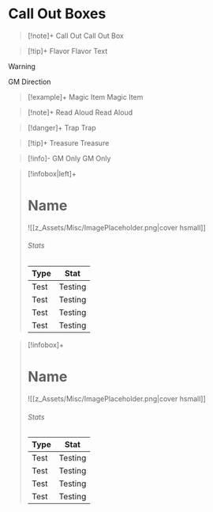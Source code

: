 ---
---
# Call Out Boxes

> [!note]+ Call Out
> Call Out Box

> [!tip]+ Flavor
> Flavor Text

> [!warning]
> GM Direction

> [!example]+ Magic Item
> Magic Item

> [!note]+ Read Aloud
> Read Aloud

> [!danger]+ Trap
> Trap

> [!tip]+ Treasure
> Treasure

> [!info]- GM Only
> GM Only

> [!infobox|left]+
> # Name
> ![[z_Assets/Misc/ImagePlaceholder.png|cover hsmall]]
> ###### Stats
> Type |  Stat |
> ---|---|
> Test | Testing |
> Test | Testing |
> Test | Testing |
> Test | Testing |

> [!infobox]+
> # Name
> ![[z_Assets/Misc/ImagePlaceholder.png|cover hsmall]]
> ###### Stats
> Type |  Stat |
> ---|---|
> Test | Testing |
> Test | Testing |
> Test | Testing |
> Test | Testing |
